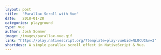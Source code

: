 ```yaml
---
layout: post
title:  "Parallax Scroll with Vue"
date:   2018-01-28
categories: playground
type: vue
author: Josh Sommer
image: /images/parallax-vue.gif
link: "https://play.nativescript.org/?template=play-vue&id=NL0CUC&v=3"
shortdesc: A simple parallax scroll effect in NativeScript & Vue.
---
```

